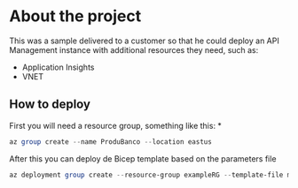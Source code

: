 # About the project

This was a sample delivered to a customer so that he could deploy an API Management instance with additional resources they need, such as:

- Application Insights
- VNET


## How to deploy

First you will need a resource group, something like this:
*
```powershell
az group create --name ProduBanco --location eastus
```

After this you can deploy de Bicep template based on the parameters file

```powershell
az deployment group create --resource-group exampleRG --template-file main.bicep --parameters main.parameters.json
```